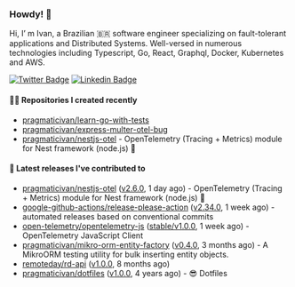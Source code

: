 ### Howdy! 🤠

Hi, I’ m Ivan, a Brazilian 🇧🇷 software engineer specializing on fault-tolerant applications and Distributed Systems. Well-versed in numerous technologies including Typescript, Go, React, Graphql, Docker, Kubernetes and AWS.

[![Twitter Badge](https://img.shields.io/badge/-@pragmaticivan-1ca0f1?style=flat&labelColor=1ca0f1&logo=twitter&logoColor=white&link=https://twitter.com/pragmaticivan)](https://twitter.com/pragmaticivan)
[![Linkedin Badge](https://img.shields.io/badge/-LinkedIn-blue?style=flat&logo=Linkedin&logoColor=white&link=https://www.linkedin.com/in/pragmaticivan/)](https://www.linkedin.com/in/pragmaticivan/)


#### 👨‍💻 Repositories I created recently

- [pragmaticivan/learn-go-with-tests](https://github.com/pragmaticivan/learn-go-with-tests)
- [pragmaticivan/express-multer-otel-bug](https://github.com/pragmaticivan/express-multer-otel-bug)
- [pragmaticivan/nestjs-otel](https://github.com/pragmaticivan/nestjs-otel) - OpenTelemetry (Tracing &#43; Metrics) module for Nest framework (node.js)  🔭

#### 🚀 Latest releases I've contributed to

- [pragmaticivan/nestjs-otel](https://github.com/pragmaticivan/nestjs-otel) ([v2.6.0](https://github.com/pragmaticivan/nestjs-otel/releases/tag/v2.6.0), 1 day ago) - OpenTelemetry (Tracing &#43; Metrics) module for Nest framework (node.js)  🔭
- [google-github-actions/release-please-action](https://github.com/google-github-actions/release-please-action) ([v2.34.0](https://github.com/google-github-actions/release-please-action/releases/tag/v2.34.0), 1 week ago) - automated releases based on conventional commits
- [open-telemetry/opentelemetry-js](https://github.com/open-telemetry/opentelemetry-js) ([stable/v1.0.0](https://github.com/open-telemetry/opentelemetry-js/releases/tag/stable%2Fv1.0.0), 1 week ago) - OpenTelemetry JavaScript Client
- [pragmaticivan/mikro-orm-entity-factory](https://github.com/pragmaticivan/mikro-orm-entity-factory) ([v0.4.0](https://github.com/pragmaticivan/mikro-orm-entity-factory/releases/tag/v0.4.0), 3 months ago) - A MikroORM testing utility for bulk inserting entity objects.
- [remoteday/rd-api](https://github.com/remoteday/rd-api) ([v1.0.0](https://github.com/remoteday/rd-api/releases/tag/v1.0.0), 8 months ago)
- [pragmaticivan/dotfiles](https://github.com/pragmaticivan/dotfiles) ([v1.0.0](https://github.com/pragmaticivan/dotfiles/releases/tag/v1.0.0), 4 years ago) - :sunglasses: Dotfiles
